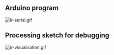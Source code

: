 ## Arduino program
![ir-serial.gif](ir-serial.gif)  

## Processing sketch for debugging
![ir-visualisation.gif](ir-visualisation.gif) 